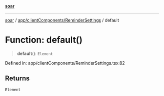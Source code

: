 [**soar**](../../../../README.md)

***

[soar](../../../../modules.md) / [app/clientComponents/ReminderSettings](../README.md) / default

# Function: default()

> **default**(): `Element`

Defined in: app/clientComponents/ReminderSettings.tsx:82

## Returns

`Element`
